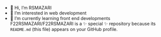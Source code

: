 - 👋 Hi, I’m RSMAZARI
- 👀 I’m interested in web development 
- 🌱 I’m currently learning front end developments 
F22RSMAZARI/F22RSMAZARI is a ✨ special ✨ repository because its `README.md` (this file) appears on your GitHub profile.

